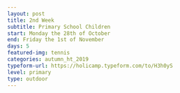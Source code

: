 ```yaml
---
layout: post
title: 2nd Week
subtitle: Primary School Children
start: Monday the 28th of October
end: Friday the 1st of November
days: 5
featured-img: tennis
categories: autumn_ht_2019
typeform-url: https://holicamp.typeform.com/to/H3h0yS
level: primary
type: outdoor
---
```

